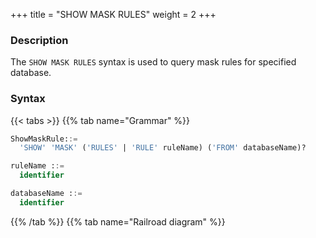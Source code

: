 +++
title = "SHOW MASK RULES"
weight = 2
+++

### Description

The `SHOW MASK RULES` syntax is used to query mask rules for specified database.

### Syntax

{{< tabs >}}
{{% tab name="Grammar" %}}
```sql
ShowMaskRule::=
  'SHOW' 'MASK' ('RULES' | 'RULE' ruleName) ('FROM' databaseName)?

ruleName ::=
  identifier

databaseName ::=
  identifier
```
{{% /tab %}}
{{% tab name="Railroad diagram" %}}
<iframe frameborder="0" name="diagram" id="diagram" width="100%" height="100%"></iframe>
{{% /tab %}}
{{< /tabs >}}

### Supplement

- When `databaseName` is not specified, the default is the currently used `DATABASE`. If `DATABASE` is not used, `No database selected` will be prompted.

### Return value description

| Column                    | Description                   |
| ------------------------- |-------------------------------|
| table                     | Table name                    |
| column                    | Column name                   |
| algorithm_type            | Mask algorithm type           |
| algorithm_props           | Mask algorithm properties     |




### Example

- Query mask rules for specified database

```sql
SHOW MASK RULES FROM mask_db;
```

```sql
mysql> SHOW MASK RULES FROM mask_db;
+---------+----------+------------------+--------------------------------+
| table   | column   | algorithm_type   | algorithm_props                |
+---------+----------+------------------+--------------------------------+
| t_mask  | phoneNum | MASK_FROM_X_TO_Y | to-y=2,replace-char=*,from-x=1 |
| t_mask  | address  | MD5              |                                |
| t_order | order_id | MD5              |                                |
| t_user  | user_id  | MASK_FROM_X_TO_Y | to-y=2,replace-char=*,from-x=1 |
+---------+----------+------------------+--------------------------------+
4 rows in set (0.01 sec)
```

- Query mask rules for current database

```sql
SHOW MASK RULES;
```

```sql
mysql> SHOW MASK RULES;
+---------+----------+------------------+--------------------------------+
| table   | column   | algorithm_type   | algorithm_props                |
+---------+----------+------------------+--------------------------------+
| t_mask  | phoneNum | MASK_FROM_X_TO_Y | to-y=2,replace-char=*,from-x=1 |
| t_mask  | address  | MD5              |                                |
| t_order | order_id | MD5              |                                |
| t_user  | user_id  | MASK_FROM_X_TO_Y | to-y=2,replace-char=*,from-x=1 |
+---------+----------+------------------+--------------------------------+
4 rows in set (0.01 sec)
```

- Query specified mask rule for specified database

```sql
SHOW MASK RULE t_mask FROM mask_db;
```

```sql
mysql> SHOW MASK RULE t_mask FROM mask_db;
+--------+--------------+------------------+--------------------------------+
| table  | logic_column | mask_algorithm   | props                          |
+--------+--------------+------------------+--------------------------------+
| t_mask | phoneNum     | MASK_FROM_X_TO_Y | to-y=2,replace-char=*,from-x=1 |
| t_mask | address      | MD5              |                                |
+--------+--------------+------------------+--------------------------------+
2 rows in set (0.00 sec)
```

- Query specified mask rule for current database

```sql
SHOW MASK RULE t_mask;
```

```sql
mysql> SHOW MASK RULE t_mask;
+--------+--------------+------------------+--------------------------------+
| table  | logic_column | mask_algorithm   | props                          |
+--------+--------------+------------------+--------------------------------+
| t_mask | phoneNum     | MASK_FROM_X_TO_Y | to-y=2,replace-char=*,from-x=1 |
| t_mask | address      | MD5              |                                |
+--------+--------------+------------------+--------------------------------+
2 rows in set (0.00 sec)
```

### Reserved word

`SHOW`, `MASK`, `RULE`, `RULES`, `FROM`

### Related links

- [Reserved word](/en/reference/distsql/syntax/reserved-word/)
